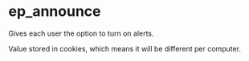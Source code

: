 ep_announce
=========

Gives each user the option to turn on alerts.

Value stored in cookies, which means it will be different per computer.
